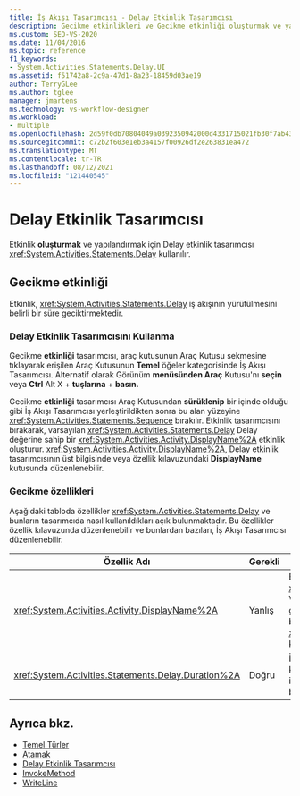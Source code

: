 ```yaml
---
title: İş Akışı Tasarımcısı - Delay Etkinlik Tasarımcısı
description: Gecikme etkinlikleri ve Gecikme etkinliği oluşturmak ve yapılandırmak için Gecikme etkinliği tasarımcısını nasıl kullanabileceğiniz hakkında bilgi edinmek.
ms.custom: SEO-VS-2020
ms.date: 11/04/2016
ms.topic: reference
f1_keywords:
- System.Activities.Statements.Delay.UI
ms.assetid: f51742a8-2c9a-47d1-8a23-18459d03ae19
author: TerryGLee
ms.author: tglee
manager: jmartens
ms.technology: vs-workflow-designer
ms.workload:
- multiple
ms.openlocfilehash: 2d59f0db70804049a0392350942000d4331715021fb30f7ab43183d7326d02f4
ms.sourcegitcommit: c72b2f603e1eb3a4157f00926df2e263831ea472
ms.translationtype: MT
ms.contentlocale: tr-TR
ms.lasthandoff: 08/12/2021
ms.locfileid: "121440545"
---
```

# <a name="delay-activity-designer"></a>Delay Etkinlik Tasarımcısı

Etkinlik **oluşturmak** ve yapılandırmak için Delay etkinlik tasarımcısı <xref:System.Activities.Statements.Delay> kullanılır.

## <a name="the-delay-activity"></a>Gecikme etkinliği

Etkinlik, <xref:System.Activities.Statements.Delay> iş akışının yürütülmesini belirli bir süre geciktirmektedir.

### <a name="use-the-delay-activity-designer"></a>Delay Etkinlik Tasarımcısını Kullanma

Gecikme **etkinliği** tasarımcısı, araç  kutusunun Araç Kutusu sekmesine tıklayarak erişilen Araç Kutusunun **Temel** öğeler kategorisinde İş Akışı Tasarımcısı. Alternatif olarak Görünüm **menüsünden Araç** Kutusu'nı **seçin** veya **Ctrl** Alt X + **tuşlarına** + **basın.**

Gecikme **etkinliği** tasarımcısı Araç Kutusundan **sürüklenip** bir içinde olduğu gibi İş Akışı Tasarımcısı yerleştirildikten sonra bu alan yüzeyine <xref:System.Activities.Statements.Sequence> bırakılır. Etkinlik tasarımcısını bırakarak, varsayılan <xref:System.Activities.Statements.Delay> Delay değerine sahip bir <xref:System.Activities.Activity.DisplayName%2A> etkinlik oluşturur. <xref:System.Activities.Activity.DisplayName%2A>, Delay etkinlik tasarımcısının üst  bilgisinde veya özellik kılavuzundaki **DisplayName** kutusunda düzenlenebilir.

### <a name="the-delay-properties"></a>Gecikme özellikleri

Aşağıdaki tabloda özellikler <xref:System.Activities.Statements.Delay> ve bunların tasarımcıda nasıl kullanıldıkları açık bulunmaktadır. Bu özellikler özellik kılavuzunda düzenlenebilir ve bunlardan bazıları, İş Akışı Tasarımcısı düzenlenebilir.

|Özellik Adı|Gerekli|Kullanım|
|-|--------------|-|
|<xref:System.Activities.Activity.DisplayName%2A>|Yanlış|Etkinliğin kolay <xref:System.Activities.Statements.Delay> adı. Varsayılan değer Gecikme'dir. Değer kesinlikle gerekli değildir ancak en iyi yöntem bunlardan birini <xref:System.Activities.Activity.DisplayName%2A> kullanmaktır.|
|<xref:System.Activities.Statements.Delay.Duration%2A>|Doğru|İş akışını geciktirme süresi. Bu özellik, özellik kılavuzunda ayarlanır. Süre miktarını belirtmek için <xref:System.TimeSpan> 00:00:00 biçiminde bir değişmez Visual Basic bir ifade yazın.|

## <a name="see-also"></a>Ayrıca bkz.

- [Temel Türler](../workflow-designer/primitives-activity-designers.md)
- [Atamak](../workflow-designer/assign-activity-designer.md)
- [Delay Etkinlik Tasarımcısı](../workflow-designer/delay-activity-designer.md)
- [InvokeMethod](../workflow-designer/invokemethod-activity-designer.md)
- [WriteLine](../workflow-designer/writeline-activity-designer.md)